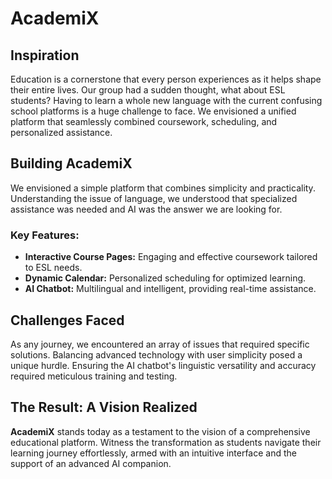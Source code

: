 # AcademiX

## **Inspiration**
Education is a cornerstone that every person experiences as it helps shape their entire lives. Our group had a sudden thought, what about ESL students? Having to learn a whole new language with the current confusing school platforms is a huge challenge to face. We envisioned a unified platform that seamlessly combined coursework, scheduling, and personalized assistance.

## **Building AcademiX**
We envisioned a simple platform that combines simplicity and practicality. Understanding the issue of language, we understood that specialized assistance was needed and AI was the answer we are looking for.

### **Key Features:**
- **Interactive Course Pages:** Engaging and effective coursework tailored to ESL needs.
- **Dynamic Calendar:** Personalized scheduling for optimized learning.
- **AI Chatbot:** Multilingual and intelligent, providing real-time assistance.

## **Challenges Faced**
As any journey, we encountered an array of issues that required specific solutions. Balancing advanced technology with user simplicity posed a unique hurdle. Ensuring the AI chatbot's linguistic versatility and accuracy required meticulous training and testing.

## **The Result: A Vision Realized**
**AcademiX** stands today as a testament to the vision of a comprehensive educational platform. Witness the transformation as students navigate their learning journey effortlessly, armed with an intuitive interface and the support of an advanced AI companion.

